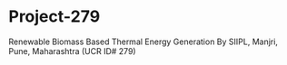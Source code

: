 # Project-279
Renewable Biomass Based Thermal Energy Generation By SIIPL, Manjri, Pune, Maharashtra (UCR ID# 279)
